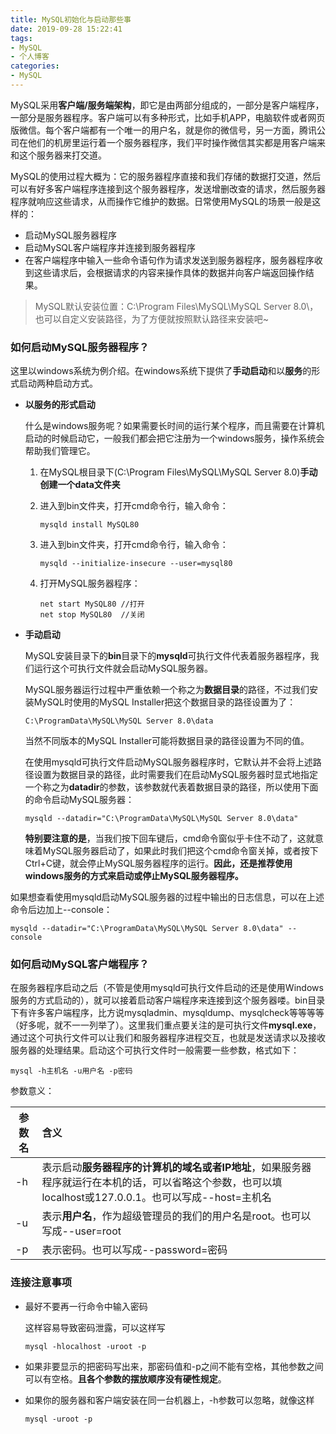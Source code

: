 ```yaml
---
title: MySQL初始化与启动那些事
date: 2019-09-28 15:22:41
tags:
- MySQL
- 个人博客
categories:
- MySQL
---
```


​		MySQL采用**客户端/服务端架构**，即它是由两部分组成的，一部分是客户端程序，一部分是服务器程序。客户端可以有多种形式，比如手机APP，电脑软件或者网页版微信。每个客户端都有一个唯一的用户名，就是你的微信号，另一方面，腾讯公司在他们的机房里运行着一个服务器程序，我们平时操作微信其实都是用客户端来和这个服务器来打交道。

​		MySQL的使用过程大概为：它的服务器程序直接和我们存储的数据打交道，然后可以有好多客户端程序连接到这个服务器程序，发送增删改查的请求，然后服务器程序就响应这些请求，从而操作它维护的数据。日常使用MySQL的场景一般是这样的：

- 启动MySQL服务器程序
- 启动MySQL客户端程序并连接到服务器程序
- 在客户端程序中输入一些命令语句作为请求发送到服务器程序，服务器程序收到这些请求后，会根据请求的内容来操作具体的数据并向客户端返回操作结果。

> MySQL默认安装位置：C:\Program Files\MySQL\MySQL Server 8.0\，也可以自定义安装路径，为了方便就按照默认路径来安装吧~



### 如何启动MySQL服务器程序？

​		这里以windows系统为例介绍。在windows系统下提供了**手动启动**和以**服务**的形式启动两种启动方式。

- **以服务的形式启动**

  ​		什么是windows服务呢？如果需要长时间的运行某个程序，而且需要在计算机启动的时候启动它，一般我们都会把它注册为一个windows服务，操作系统会帮助我们管理它。

  1. 在MySQL根目录下(C:\Program Files\MySQL\MySQL Server 8.0)**手动创建一个data文件夹**

  2. 进入到bin文件夹，打开cmd命令行，输入命令：

     ```mysql
     mysqld install MySQL80
     ```

  3. 进入到bin文件夹，打开cmd命令行，输入命令：

     ```
     mysqld --initialize-insecure --user=mysql80
     ```

  4. 打开MySQL服务器程序：

     ```
     net start MySQL80 //打开
     net stop MySQL80  //关闭
     ```

- **手动启动**

  ​		MySQL安装目录下的**bin**目录下的**mysqld**可执行文件代表着服务器程序，我们运行这个可执行文件就会启动MySQL服务器。

  ​		MySQL服务器运行过程中严重依赖一个称之为**数据目录**的路径，不过我们安装MySQL时使用的MySQL Installer把这个数据目录的路径设置为了：

  ```
  C:\ProgramData\MySQL\MySQL Server 8.0\data
  ```

  当然不同版本的MySQL Installer可能将数据目录的路径设置为不同的值。

  ​		在使用mysqld可执行文件启动MySQL服务器程序时，它默认并不会将上述路径设置为数据目录的路径，此时需要我们在启动MySQL服务器时显式地指定一个称之为**datadir**的参数，该参数就代表着数据目录的路径，所以使用下面的命令启动MySQL服务器：

  ```
  mysqld --datadir="C:\ProgramData\MySQL\MySQL Server 8.0\data"
  ```

  **特别要注意的是**，当我们按下回车键后，cmd命令窗似乎卡住不动了，这就意味着MySQL服务器启动了，如果此时我们把这个cmd命令窗关掉，或者按下Ctrl+C键，就会停止MySQL服务器程序的运行。**因此，还是推荐使用windows服务的方式来启动或停止MySQL服务器程序。**



​		如果想查看使用mysqld启动MySQL服务器的过程中输出的日志信息，可以在上述命令后边加上--console：

```
mysqld --datadir="C:\ProgramData\MySQL\MySQL Server 8.0\data" --console
```



### 如何启动MySQL客户端程序？

​		在服务器程序启动之后（不管是使用mysqld可执行文件启动的还是使用Windows服务的方式启动的），就可以接着启动客户端程序来连接到这个服务器喽。bin目录下有许多客户端程序，比方说mysqladmin、mysqldump、mysqlcheck等等等等（好多呢，就不一一列举了）。这里我们重点要关注的是可执行文件**mysql.exe**，通过这个可执行文件可以让我们和服务器程序进程交互，也就是发送请求以及接收服务器的处理结果。启动这个可执行文件时一般需要一些参数，格式如下：

```
mysql -h主机名 -u用户名 -p密码
```

参数意义：

| 参数名 | 含义                                                         |
| ------ | :----------------------------------------------------------- |
| -h     | 表示启动**服务器程序的计算机的域名或者IP地址**，如果服务器程序就运行在本机的话，可以省略这个参数，也可以填localhost或127.0.0.1。也可以写成--host=主机名 |
| -u     | 表示**用户名**，作为超级管理员的我们的用户名是root。也可以写成--user=root |
| -p     | 表示密码。也可以写成--password=密码                          |



### 连接注意事项

- 最好不要再一行命令中输入密码

  这样容易导致密码泄露，可以这样写

  ```
  mysql -hlocalhost -uroot -p
  ```

- 如果非要显示的把密码写出来，那密码值和-p之间不能有空格，其他参数之间可以有空格。**且各个参数的摆放顺序没有硬性规定**。

- 如果你的服务器和客户端安装在同一台机器上，-h参数可以忽略，就像这样

  ```
  mysql -uroot -p
  ```

  